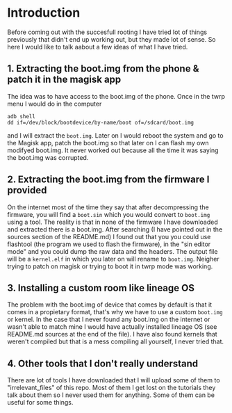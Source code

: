 
# Introduction
Before coming out with the succesfull rooting I have tried lot of things previously that didn't end up working out, but they made lot of sense.
So here I would like to talk aabout a few ideas of what I have tried.

## 1. Extracting the boot.img from the phone & patch it in the magisk app

The idea was to have access to the boot.img of the phone.
Once in the twrp menu I would do in the computer
```
adb shell
dd if=/dev/block/bootdevice/by-name/boot of=/sdcard/boot.img
```
and I will extract the `boot.img`. Later on I would reboot the system and go to the Magisk app, patch the boot.img so that later on I can flash my own modifyed boot.img. It never worked out because all the time it was saying the boot.img was corrupted.

## 2. Extracting the boot.img from the firmware I provided

On the internet most of the time they say that after decompressing the firmware, you will find a `boot.sin` which you would convert to `boot.img` using a tool.
The reality is that in none of the firmware I have downloaded and extracted there is a boot.img. After searching (I have pointed out in the sources section of the README.md) I found out that you you could use flashtool (the program we used to flash the firmware), in the "sin editor mode" and you could dump the raw data and the headers. The output file will be a `kernel.elf` in which you later on will rename to `boot.img`. Neigher trying to patch on magisk or trying to boot it in twrp mode was working.

## 3. Installing a custom room like lineage OS
The problem with the boot.img of device that comes by default is that it comes in a propietary format, that's why we have to use a custom `boot.img` or kernel. In the case that I never found any boot.img on the internet or wasn't able to match mine I would have actually installed lineage OS (see README.md sources at the end of the file).
I have also found kernels that weren't compiled but that is a mess compiling all yourself, I never tried that.

## 4. Other tools that I don't really understand
There are lot of tools I have downloaded that I will upload some of them to "irrelevant_files" of this repo. Most of them I get lost on the tutorials they talk about them so I never used them for anything. Some of them can be useful for some things.

